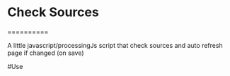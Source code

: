 # Check Sources
==========

A little javascript/processingJs script that check sources and auto refresh page if changed (on save)

#Use
<script type="text/javascript" src="processing.js"></script>
<script type="text/javascript">
	var checkedFiles = [ "index.html", "sketch1.pde", "sketch2.pde" ];//pass the list of files you want to check
</script>
<script type="text/javascript" src="checkSources.js"></script>